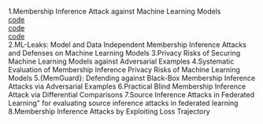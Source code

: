 1.Membership Inference Attack against Machine Learning Models  
[code](https://github.com/csong27/membership-inference)  
[code](https://github.com/yonsei-cysec/Membership_Inference_Attack)  
[code](https://github.com/spring-epfl/mia)  
2.ML-Leaks: Model and Data Independent Membership Inference Attacks and Defenses on Machine Learning Models
3.Privacy Risks of Securing Machine Learning Models against Adversarial Examples
4.Systematic Evaluation of Membership Inference Privacy Risks of Machine Learning Models
5.{MemGuard}: Defending against Black-Box Membership Inference Attacks via Adversarial Examples
6.Practical Blind Membership Inference Attack via Differential Comparisons
7.Source Inference Attacks in Federated Learning" for evaluating source inference attacks in federated learning
8.Membership Inference Attacks by Exploiting Loss Trajectory

